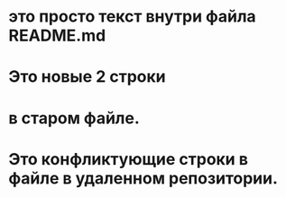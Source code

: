 # это просто текст внутри файла README.md
# Это новые 2 строки 
# в старом файле.
# Это конфликтующие строки в файле в удаленном репозитории.
